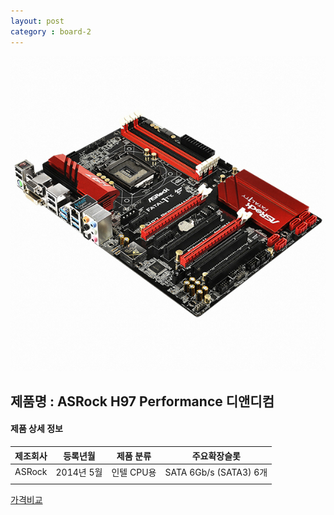 ```yaml
---
layout: post
category : board-2
---
```


![alt text](https://github.com/kutchoiwjun92/kutchoiwjun92.github.com/blob/master/image/board-2.jpg?raw=true)

## 제품명 : **ASRock H97 Performance 디앤디컴**

#### 제품 상세 정보


제조회사  |  등록년월  |  제품 분류  |  주요확장슬롯  
--------- | ---------- | ----------- | --------------
  ASRock  | 2014년 5월 |  인텔 CPU용 |  SATA 6Gb/s (SATA3) 6개            
|||


[가격비교](http://prod.danawa.com/info/?pcode=2594725&cate=112751)

